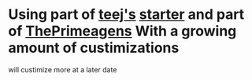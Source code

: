 # Using part of [teej's](https://twitter.com/teej_dv) [starter](https://github.com/nvim-lua/kickstart.nvim/blob/master/init.lua) and part of [ThePrimeagens](https://github.com/ThePrimeagen/init.lua) With a growing amount of custimizations
will custimize more at a later date
